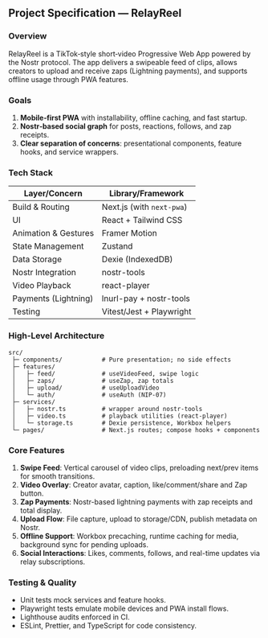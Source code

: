 ## Project Specification — RelayReel

### Overview
RelayReel is a TikTok‑style short‑video Progressive Web App powered by the Nostr protocol. The app delivers a swipeable feed of clips, allows creators to upload and receive zaps (Lightning payments), and supports offline usage through PWA features.

### Goals
1. **Mobile‑first PWA** with installability, offline caching, and fast startup.
2. **Nostr‑based social graph** for posts, reactions, follows, and zap receipts.
3. **Clear separation of concerns**: presentational components, feature hooks, and service wrappers.

### Tech Stack
| Layer/Concern            | Library/Framework                |
|-------------------------|----------------------------------|
| Build & Routing         | Next.js (with `next-pwa`)        |
| UI                      | React + Tailwind CSS             |
| Animation & Gestures    | Framer Motion                    |
| State Management        | Zustand                          |
| Data Storage            | Dexie (IndexedDB)                |
| Nostr Integration       | nostr-tools                      |
| Video Playback          | react-player                     |
| Payments (Lightning)    | lnurl-pay + nostr-tools          |
| Testing                 | Vitest/Jest + Playwright         |

### High-Level Architecture
```
src/
 ├─ components/           # Pure presentation; no side effects
 ├─ features/
 │   ├─ feed/             # useVideoFeed, swipe logic
 │   ├─ zaps/             # useZap, zap totals
 │   ├─ upload/           # useUploadVideo
 │   └─ auth/             # useAuth (NIP-07)
 ├─ services/
 │   ├─ nostr.ts          # wrapper around nostr-tools
 │   ├─ video.ts          # playback utilities (react-player)
 │   └─ storage.ts        # Dexie persistence, Workbox helpers
 └─ pages/                # Next.js routes; compose hooks + components
```

### Core Features
1. **Swipe Feed**: Vertical carousel of video clips, preloading next/prev items for smooth transitions.
2. **Video Overlay**: Creator avatar, caption, like/comment/share and Zap button.
3. **Zap Payments**: Nostr-based lightning payments with zap receipts and total display.
4. **Upload Flow**: File capture, upload to storage/CDN, publish metadata on Nostr.
5. **Offline Support**: Workbox precaching, runtime caching for media, background sync for pending uploads.
6. **Social Interactions**: Likes, comments, follows, and real-time updates via relay subscriptions.

### Testing & Quality
- Unit tests mock services and feature hooks.
- Playwright tests emulate mobile devices and PWA install flows.
- Lighthouse audits enforced in CI.
- ESLint, Prettier, and TypeScript for code consistency.

